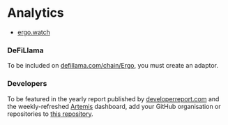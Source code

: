 
# Analytics

- [ergo.watch](https://ergo.watch/)

### DeFiLlama

To be included on [defillama.com/chain/Ergo](https://defillama.com/chain/Ergo), you must create an adaptor. 

### Developers

To be featured in the yearly report published by [developerreport.com](https://www.developerreport.com/ecosystems/ergo/) and the weekly-refreshed [Artemis](https://app.artemis.xyz/developer-activity?ecosystemValue=Ergo) dashboard, add your GitHub organisation or repositories to [this repository](https://github.com/electric-capital/crypto-ecosystems/blob/master/data/ecosystems/e/ergo.toml).

<!--TODO
### Wallet Statistics 

This graph shows the installs over time for both the Ergo Wallet (iOS/Android) and Nautilus. The Android figures are plagued with Airdrop hunters, leading to the large decreases. Focusing solely on the Nautilus/iOS stats, we can see a slow but steady rise. With the number of installs roughly doubling since January 2023. 

--!>
